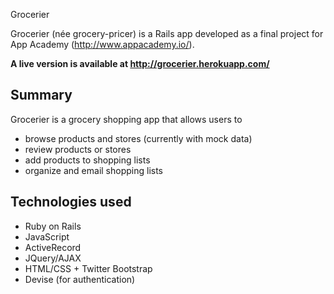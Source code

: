 Grocerier

Grocerier (née grocery-pricer) is a Rails app developed
as a final project for App Academy (http://www.appacademy.io/).

**A live version is available at http://grocerier.herokuapp.com/**

## Summary
Grocerier is a grocery shopping app that allows users to
* browse products and stores (currently with mock data)
* review products or stores
* add products to shopping lists
* organize and email shopping lists

## Technologies used
* Ruby on Rails
* JavaScript
* ActiveRecord
* JQuery/AJAX
* HTML/CSS + Twitter Bootstrap
* Devise (for authentication)

